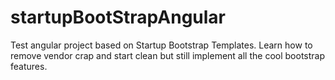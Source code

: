 startupBootStrapAngular
=======================

Test angular project based on Startup Bootstrap Templates. Learn how to remove vendor crap and start clean but still implement all the cool bootstrap features.
